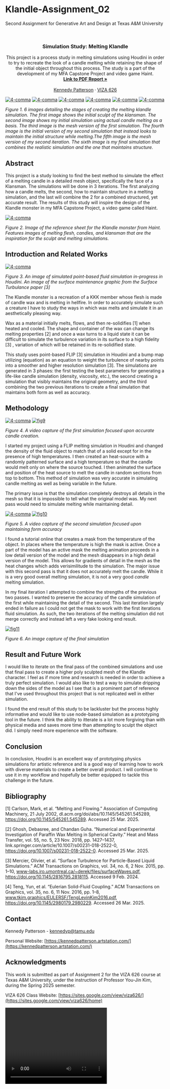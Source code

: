 # Klandle-Assignment_02
Second Assignment for Generative Art and Design at Texas A&amp;M University

<!-- Improved compatibility of back to top link: See: https://github.com/othneildrew/Best-README-Template/pull/73 -->
<a id="readme-top"></a>

<!-- PROJECT SHIELDS -->
<!--
*** I'm using markdown "reference style" links for readability.
*** Reference links are enclosed in brackets [ ] instead of parentheses ( ).
*** See the bottom of this document for the declaration of the reference variables
*** for contributors-url, forks-url, etc. This is an optional, concise syntax you may use.
*** https://www.markdownguide.org/basic-syntax/#reference-style-links
-->




<!-- PROJECT LOGO -->
<br />
<div align="center">
  </a>

  <h3 align="center">Simulation Study: Melting Klandle</h3>

  <p align="center">
    This project is a process study in melting simulations using Houdini in order to try to recreate the look of a candle melting while retaining the shape of the initial object throughout this process. The study is a part of the development of my MFA Capstone Project and video game Haint.
    <br />
    <a href="https://github.com/KennedyPattersonTAMU/4-Comma-Assignment_01/blob/main/PDF/Artists_Squeezed_Yonkoma.pdf"><strong>Link to PDF Report »</strong></a>
    <br />
    <br />
    <a href="https://website.com">Kennedy Patterson</a>
    &middot;
    <a href="https://sites.google.com/view/viza626/home">VIZA 626</a>
  </p>
</div>

[![4-comma][images-fig1]](https://example.com)
[![4-comma][images-fig2]](https://example.com)
[![4-comma][images-fig3]](https://example.com)
[![4-comma][images-fig4]](https://example.com)
[![4-comma][images-fig5]](https://example.com)
[![4-comma][images-fig6]](https://example.com)

*Figure 1. 6 images detailing the stages of creating the melting klandle simulation. The first image shows the initial sculpt of the klansman. The second image shows my initial simulation using actual candle melting as a basis. The third image is the mesh version of the first simulation. The fourth image is the initial version of my second simulation that instead looks to maintain the initial structure while melting.The fifth image is the mesh version of my second iteration. The sixth image is my final simulation that combines the realistic simulation and the one that maintains structure.*

<!-- Abstract -->
## Abstract
This project is a study looking to find the best method to simulate the effect of a melting candle in a detailed mesh object, specifically the face of a Klansman. The simulations will be done in 3 iterations. The first analyzing how a candle melts, the second, how to maintain structure in a melting simulation, and the last will combine the 2 for a combined structured, yet accurate result. The results of this study will inspire the design of the Klandle monster in my MFA Capstone Project, a video game called Haint.

[![4-comma][images-fig7]](https://example.com)

*Figure 2. Image of the reference sheet for the Klandle monster from Haint. Features images of melting flesh, candles, and klansman that are the inspiration for the sculpt and melting simulations.* 

<!-- Introduction and Related Works -->
## Introduction and Related Works

[![4-comma][images-fig8]](https://example.com)

*Figure 3. An image of simulated point-based fluid simulation in-progress in Houdini. An image of the surface maintenance graphic from the Surface Turbulance paper [3]*

The Klandle monster is a recreation of a KKK member whose flesh is made of candle wax and is melting in hellfire. In order to accurately simulate such a creature I have to study the ways in which wax melts and simulate it in an aesthetically pleasing way. 

Wax as a material initially melts, flows, and then re-solidifies [1] when heated and cooled. The shape and container of the wax can change its melting properties [2] and once a wax turns to a liquid state it can be difficult to simulate the turbulence variation in its surface to a high fidelity [3] , variation of which will be retained in its re-solidified state. 

This study uses point-based FLIP [3] simulation in Houdini and a bump map utilizing (equation) as an equation to weight the turbulence of nearby points into a smoother and higher resolution simulation [3].  The simulations are generated in 3 phases: the first testing the best parameters for generating a life-like candle simulation (density, viscosity, etc.), the second creating a simulation that visibly maintains the original geometry, and the third combining the two previous iterations to create a final simulation that maintains both form as well as accuracy. 

## Methodology

[![4-comma][images-fig9]](https://example.com)
[![fig9](https://youtu.be/X0WJpJaHfVo)](https://youtu.be/X0WJpJaHfVo)

*Figure 4. A video capture of the first simulation focused upon accurate candle creation.*

I started my project using a FLIP melting simulation in Houdini and changed the density of the fluid object to match that of a solid except for in the presence of high temperatures. I then created an heat-source with a randomly patterned surface and a high temperature so that the candle would melt only on where the source touched. I then animated the surface and position of the heat source to melt the candle in random sections from top to bottom. This method of simulation was very accurate in simulating candle melting as well as being variable in the future.

The primary issue is that the simulation completely destroys all details in the mesh so that it is impossible to tell what the original model was. My next pass would need to simulate melting while maintaining detail.

[![4-comma][images-fig10]](https://example.com)
[![fig10](https://img.https://youtu.be/i8UyYToHp5Q)](https://youtu.be/i8UyYToHp5Q)

*Figure 5. A video capture of the second simulation focused upon maintaining form accuracy*

I found a tutorial online that creates a mask from the temperature of the object. In places where the temperature is high the mask is active. Once a part of the model has an active mask the melting animation proceeds in a low detail version of the model and the mesh disappears in a high detail version of the model. This allows for gradients of detail in the mesh as the heat changes which adds verisimilitude to the simulation. The major issue with this second pass is that it does not  accurately melt the candle. While it is a very good overall melting simulation, it is not a very good *candle* melting simulation.

In my final iteration I attempted to combine the strengths of the previous two passes. I wanted to preserve the accuracy of the candle simulation of the first while maintaining the detail of the second. This last iteration largely ended in failure as I could not get the mask to work with the first iterations fluid simulation. As such, the two iterations of the melting simulation did not merge correctly and instead left a very fake looking end result. 

[![fig11](https://img.https://youtu.be/SFG0N-d0FFg)](https://youtu.be/SFG0N-d0FFg)


*Figure 6. An image capture of the final simulation*

## Result and Future Work

I would like to iterate on the final pass of the combined simulations and use that final pass to create a higher poly sculpted mesh of the Klandle character. I feel as if more time and research is needed in order to achieve a truly perfect simulation. I would also like to test a way to simulate dripping down the sides of the model as I see that is a prominent part of reference that I've used throughout this project that is not replicated well in either simulation. 

I found the end result of this study to be lackluster but the process highly informative and would like to use node-based simulation as a prototyping tool in the future. I think the ability to itterate is a lot more forgiving than with physical media and saves more time than attempting to sculpt the object did. I simply need more experience with the software.

## Conclusion
In conclusion, Houdini is an excellent way of prototyping physics simulations for artistic reference and is a good way of learning how to work with diverse materials to create a better overall product. I will continue to use it in my workflow and hopefully be better equipped to tackle this challenge in the future. 

<!-- Bibliography -->
## Bibliography 
[1] Carlson, Mark, et al. “Melting and Flowing.” Association of Computing Machinery, 21 July 2002, dl.acm.org/doi/abs/10.1145/545261.545289, https://doi.org/10.1145/545261.545289. Accessed 25 Mar. 2025.

[2] Ghosh, Debasree, and Chandan Guha. “Numerical and Experimental Investigation of Paraffin Wax Melting in Spherical Cavity.” Heat and Mass Transfer, vol. 55, no. 5, 23 Nov. 2018, pp. 1427–1437, link.springer.com/article/10.1007/s00231-018-2522-0, https://doi.org/10.1007/s00231-018-2522-0. Accessed 25 Mar. 2025.

[3] Mercier, Olivier, et al. “Surface Turbulence for Particle-Based Liquid Simulations.” ACM Transactions on Graphics, vol. 34, no. 6, 2 Nov. 2015, pp. 1–10, www-labs.iro.umontreal.ca/~derek/files/surfaceWaves.pdf, https://doi.org/10.1145/2816795.2818115. Accessed 9 Feb. 2024.

[4] Teng, Yun, et al. “Eulerian Solid-Fluid Coupling.” ACM Transactions on Graphics, vol. 35, no. 6, 11 Nov. 2016, pp. 1–8, www.tkim.graphics/EULERSF/TengLevinKim2016.pdf, https://doi.org/10.1145/2980179.2980229. Accessed 26 Mar. 2025.


<!-- CONTACT -->
## Contact

Kennedy Patterson - kennedyp@tamu.edu

Personal Website: [https://kennedpatterson.artstation.com/](https://kennedpatterson.artstation.com/)




<!-- ACKNOWLEDGMENTS -->
## Acknowledgments

This work is submitted as part of Assignment 2 for the VIZA 626 course at Texas A&M University, under the instruction of Professor You-Jin Kim, during the Spring 2025 semester.

VIZA 626 Class Website: [https://sites.google.com/view/viza626/](https://sites.google.com/view/viza626/home)

<!-- MARKDOWN LINKS & IMAGES -->
<!-- https://www.markdownguide.org/basic-syntax/#reference-style-links -->
[contributors-shield]: https://img.shields.io/github/contributors/othneildrew/Best-README-Template.svg?style=for-the-badge
[contributors-url]: https://github.com/othneildrew/Best-README-Template/graphs/contributors
[forks-shield]: https://img.shields.io/github/forks/othneildrew/Best-README-Template.svg?style=for-the-badge
[forks-url]: https://github.com/othneildrew/Best-README-Template/network/members
[stars-shield]: https://img.shields.io/github/stars/othneildrew/Best-README-Template.svg?style=for-the-badge
[stars-url]: https://github.com/othneildrew/Best-README-Template/stargazers
[issues-shield]: https://img.shields.io/github/issues/othneildrew/Best-README-Template.svg?style=for-the-badge
[issues-url]: https://github.com/othneildrew/Best-README-Template/issues
[license-shield]: https://img.shields.io/github/license/othneildrew/Best-README-Template.svg?style=for-the-badge
[license-url]: https://github.com/othneildrew/Best-README-Template/blob/master/LICENSE.txt
[linkedin-shield]: https://img.shields.io/badge/-LinkedIn-black.svg?style=for-the-badge&logo=linkedin&colorB=555
[linkedin-url]: https://linkedin.com/in/othneildrew
[product-screenshot]: images/screenshot.png
[images-fig1]: images/fig1.png
[images-fig2]: images/fig2.png
[images-fig3]: images/fig3.png
[images-fig4]: images/fig4.png
[images-fig5]: images/fig5.png
[images-fig6]: images/fig6.png
[images-fig7]: images/fig7.png
[images-fig8]: images/fig8.png
[images-fig9]: images/fig9.png
[images-fig10]: images/fig10.png
<video src="images/fig11.mp4" width="320" height="240" controls></video>

[Next.js]: https://img.shields.io/badge/next.js-000000?style=for-the-badge&logo=nextdotjs&logoColor=white
[Next-url]: https://nextjs.org/
[React.js]: https://img.shields.io/badge/React-20232A?style=for-the-badge&logo=react&logoColor=61DAFB
[React-url]: https://reactjs.org/
[Vue.js]: https://img.shields.io/badge/Vue.js-35495E?style=for-the-badge&logo=vuedotjs&logoColor=4FC08D
[Vue-url]: https://vuejs.org/
[Angular.io]: https://img.shields.io/badge/Angular-DD0031?style=for-the-badge&logo=angular&logoColor=white
[Angular-url]: https://angular.io/
[Svelte.dev]: https://img.shields.io/badge/Svelte-4A4A55?style=for-the-badge&logo=svelte&logoColor=FF3E00
[Svelte-url]: https://svelte.dev/
[Laravel.com]: https://img.shields.io/badge/Laravel-FF2D20?style=for-the-badge&logo=laravel&logoColor=white
[Laravel-url]: https://laravel.com
[Bootstrap.com]: https://img.shields.io/badge/Bootstrap-563D7C?style=for-the-badge&logo=bootstrap&logoColor=white
[Bootstrap-url]: https://getbootstrap.com
[JQuery.com]: https://img.shields.io/badge/jQuery-0769AD?style=for-the-badge&logo=jquery&logoColor=white
[JQuery-url]: https://jquery.com 
